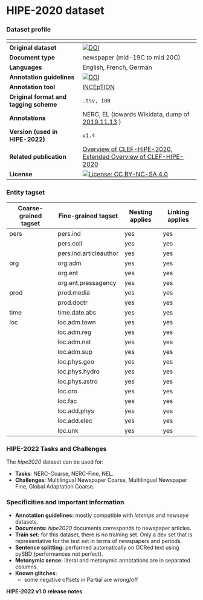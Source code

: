 # HIPE-2020 dataset

### Dataset profile

| <!-- -->    | <!-- -->    |
|-------------|-------------|
| **Original dataset**    | [![DOI](https://zenodo.org/badge/DOI/10.5281/zenodo.6046853.svg)](https://doi.org/10.5281/zenodo.6046853) |
| **Document type**       | newspaper (mid-19C to mid 20C) |
| **Languages**           | English, French, German |
| **Annotation guidelines** |[![DOI](https://zenodo.org/badge/DOI/10.5281/zenodo.3585750.svg)](https://doi.org/10.5281/zenodo.3585750)|
| **Annotation tool**     | [INCEpTION](https://inception-project.github.io/) |
| **Original format and tagging scheme** |`.tsv, IOB` |
| **Annotations**          | NERC, EL (towards Wikidata, dump of [2019.11.13](https://files.ifi.uzh.ch/cl/siclemat/impresso/clef-hipe-2020/wikidata-2019-11-13.nt.bz2) ) |
| **Version (used in HIPE-2022)**   | `v1.4` |
| **Related publication**               |[Overview of CLEF-HIPE-2020](https://dl.acm.org/doi/abs/10.1007/978-3-030-58219-7_21), [Extended Overview of CLEF-HIPE-2020](https://infoscience.epfl.ch/record/281054)|
| **License** | [![License: CC BY-NC-SA 4.0](https://img.shields.io/badge/License-CC_BY--NC--SA_4.0-lightgrey.svg)](https://creativecommons.org/licenses/by-nc-sa/4.0/)|


 

### Entity tagset 

| Coarse-grained tagset | Fine-grained tagset | Nesting applies | Linking applies | 
| ------| ------------| --------| --------|
| pers | pers.ind | yes     | yes     |
|  | pers.coll | yes     | yes     |
|  | pers.ind.articleauthor | yes     | yes     |
| org | org.adm | yes     | yes     |
|  | org.ent | yes     | yes     |
|  | org.ent.pressagency | yes     | yes     |
| prod | prod.media | yes     | yes     |
|  | prod.doctr | yes     | yes     |
| time | time.date.abs | yes     | yes     |
| loc | loc.adm.town | yes     | yes     |
| | loc.adm.reg | yes     | yes     |
|  | loc.adm.nat | yes     | yes     |
|  | loc.adm.sup | yes     | yes     |
|  | loc.phys.geo | yes     | yes     |
|  | loc.phys.hydro | yes     | yes     |
|  | loc.phys.astro | yes     | yes     |
|  | loc.oro | yes     | yes     |
|  | loc.fac | yes     | yes     |
|  | loc.add.phys | yes     | yes     |
|  | loc.add.elec | yes     | yes     |
|  | loc.unk | yes     | yes     |


### HIPE-2022 Tasks and Challenges

The *hipe2020* dataset can be used for:    

- **Tasks**: NERC-Coarse, NERC-Fine, NEL.
- **Challenges**: Multilingual Newspaper Coarse, Multilingual Newspaper Fine, Global Adaptation Coarse.


### Specificities and important information

- **Annotation guidelines:** mostly compatible with *letemps* and *newseye* datasets.
- **Documents:** *hipe2020* documents corresponds to newspaper articles.
- **Train set:** for this dataset, there is no training set. Only a dev set that is representative for the test set in terms of newspapers and periods.
- **Sentence splitting:** performed automatically on OCRed text using pySBD (performances not perfect).
- **Metonymic sense:** literal and metonymic annotations are in separated columns. 
- **Known glitches:**
	 - some negative offsets in Partial are wrong/off

**HIPE-2022 v1.0 release notes**
